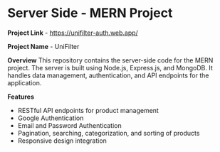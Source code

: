 # Server Side - MERN Project

**Project Link** - https://unifilter-auth.web.app/

**Project Name** - UniFilter

**Overview**
This repository contains the server-side code for the MERN project. The server is built using Node.js, Express.js, and MongoDB. It handles data management, authentication, and API endpoints for the application.

**Features**
- RESTful API endpoints for product management
- Google Authentication
- Email and Password Authentication
- Pagination, searching, categorization, and sorting of products
- Responsive design integration
